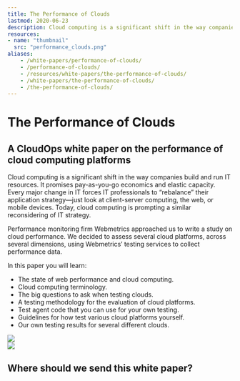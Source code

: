 ```yaml
---
title: The Performance of Clouds
lastmod: 2020-06-23
description: Cloud computing is a significant shift in the way companies build and run IT resources.
resources:
- name: "thumbnail"
  src: "performance_clouds.png"
aliases:
    - /white-papers/performance-of-clouds/
    - /performance-of-clouds/
    - /resources/white-papers/the-performance-of-clouds/
    - /white-papers/the-performance-of-clouds/
    - /the-performance-of-clouds/
---
```



<div class="landing-page">
    <!-- hero -->
    <div class="hero jumbotron reading-landing jumbotron-fluid">
        <div class="container-fluid">
            <div class="row">
                <div class="col-xl-6 offset-xl-2 col-lg-10 offset-lg-1 col-md-12">
                    <h1 class="display-4">The Performance of Clouds</h1>
                </div>
            </div>
        </div>
    </div>
    <div class="main-content">
        <div class="row">
            <div class="col-xl-4 offset-xl-2 without-bottom-line">
                <div class="workshop-prerequisites">
                    <h2>A CloudOps white paper on the performance of cloud computing platforms</h2>                             
                    <p>Cloud computing is a significant shift in the way companies build and run IT resources. It promises pay-as-you-go economics and elastic capacity. Every major change in IT forces IT professionals to “rebalance” their application strategy—just look at client-server computing, the web, or mobile devices. Today, cloud computing is prompting a similar reconsidering of IT strategy.</p>
                    <p>Performance monitoring firm Webmetrics approached us to write a study on cloud performance. We decided to assess several cloud platforms, across several dimensions, using Webmetrics’ testing services to collect performance data.</p>
                    <p>In this paper you will learn:</p>
                    <ul class="dashes">
                    <li>The state of web performance and cloud computing.</li>
                    <li>Cloud computing terminology.</li>
                    <li>The big questions to ask when testing clouds.</li>
                    <li>A testing methodology for the evaluation of cloud platforms.</li>
                    <li>Test agent code that you can use for your own testing.</li>
                    <li>Guidelines for how test various cloud platforms yourself.</li>
                    <li>Our own testing results for several different clouds.</li>
                    </ul>
                </div>
            </div>
                <div class="col-xl-4 offset-xl-0 white-paper-image">
                <img src="/images/white-papers/performance-of-clouds.png">
            </div>
        </div>
            </div>
        </div>
    </div>
    <!-- contact us -->
    <div class="contact-us-card">
        <div class="row">
            <div class="col-xl-8 offset-xl-2 col-lg-10 offset-lg-1 col-md-12 col-sm-12 col-xs-12">
                <img src="/images/single-line-arrows.png">
            </div>
            <div
                class="col-xl-3 offset-xl-3 col-lg-3 offset-lg-1 col-md-10 offset-md-1 col-sm-10 offset-sm-1 col-xs-12">
                <h2>Where should we send this white paper?</h2>
            </div>
            <div
                class="col-xl-5 offset-xl-0 col-lg-6 offset-lg-1 col-md-8 offset-md-2 col-sm-10 offset-sm-1 col-xs-12 general-contact-form">
               <!--[if lte IE 8]>
<script charset="utf-8" type="text/javascript" src="//js.hsforms.net/forms/v2-legacy.js"></script>
<![endif]-->
<script charset="utf-8" type="text/javascript" src="//js.hsforms.net/forms/v2.js"></script>
<script>
  hbspt.forms.create({
	portalId: "732832",
	formId: "b460fae8-9d3e-43b0-b29d-973cd290eedd"
});
</script>
            </div>
        </div>
    </div>
</div>